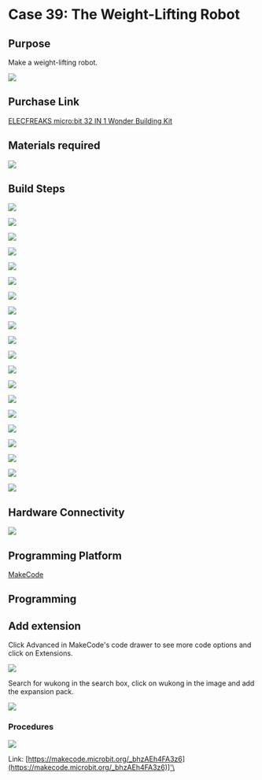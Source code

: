 # Case 39: The Weight-Lifting Robot
## Purpose
Make a weight-lifting robot.

![](./images/Wonder-Building-Kit-case-39-01.png)

## Purchase Link

[ELECFREAKS micro:bit 32 IN 1 Wonder Building Kit](https://www.elecfreaks.com/micro-bit-wonder-building-kit-without-micro-bit-board.html)

## Materials required

![](./images/Wonder-Building-Kit-step-case-39-01.png)

## Build Steps


![](./images/Wonder-Building-Kit-step-case-39-02.png)

![](./images/Wonder-Building-Kit-step-case-39-03.png)

![](./images/Wonder-Building-Kit-step-case-39-04.png)

![](./images/Wonder-Building-Kit-step-case-39-05.png)

![](./images/Wonder-Building-Kit-step-case-39-06.png)

![](./images/Wonder-Building-Kit-step-case-39-07.png)

![](./images/Wonder-Building-Kit-step-case-39-08.png)

![](./images/Wonder-Building-Kit-step-case-39-09.png)

![](./images/Wonder-Building-Kit-step-case-39-10.png)

![](./images/Wonder-Building-Kit-step-case-39-11.png)

![](./images/Wonder-Building-Kit-step-case-39-12.png)

![](./images/Wonder-Building-Kit-step-case-39-13.png)

![](./images/Wonder-Building-Kit-step-case-39-14.png)

![](./images/Wonder-Building-Kit-step-case-39-15.png)

![](./images/Wonder-Building-Kit-step-case-39-16.png)

![](./images/Wonder-Building-Kit-step-case-39-17.png)

![](./images/Wonder-Building-Kit-step-case-39-18.png)

![](./images/Wonder-Building-Kit-step-case-39-19.png)

![](./images/Wonder-Building-Kit-step-case-39-20.png)

![](./images/Wonder-Building-Kit-step-case-39-21.png)

## Hardware Connectivity

![](./images/Wonder-Building-Kit-case-39-03.png)

## Programming Platform

[MakeCode](https://makecode.microbit.org/)

## Programming
## Add extension
Click Advanced in MakeCode's code drawer to see more code options and click on Extensions.

![](./images/Wonder-Building-Kit-case-21-02.png)

Search for wukong in the search box, click on wukong in the image and add the expansion pack.

![](./images/Wonder-Building-Kit-case-21-03.png)





### Procedures

![](./images/Wonder-Building-Kit-case-39-04.png)

Link: [https://makecode.microbit.org/_bhzAEh4FA3z6](https://makecode.microbit.org/_bhzAEh4FA3z6)]'\
